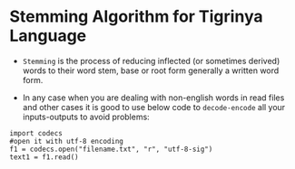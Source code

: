 # Stemming Algorithm for Tigrinya Language
* `Stemming` is the process of reducing inflected (or sometimes derived) words to their word stem, base or root form generally a written word form.


* In any case when you are dealing with non-english words in read files and other cases it is good to use below code to `decode-encode` all your inputs-outputs to avoid problems:
~~~
import codecs
#open it with utf-8 encoding 
f1 = codecs.open("filename.txt", "r", "utf-8-sig")
text1 = f1.read()
~~~
